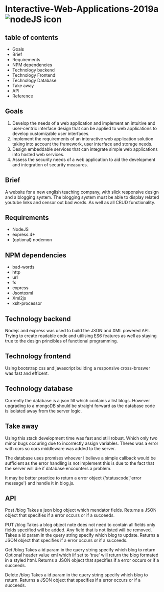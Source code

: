# Interactive-Web-Applications-2019a ![nodeJS icon](https://assets.coingecko.com/coins/images/1061/small/js.png?1511578998)

## table of contents

* Goals
* Brief
* Requirements
* NPM dependencies
* Technology backend
* Technology Frontend
* Technology Database
* Take away
* API
* Reference


## Goals

1. Develop the needs of a web application and implement an intuitive and user-centric interface
design that can be applied to web applications to develop customizable user interfaces.
2. Implement the requirements of an interactive web application solution taking into account
the framework, user interface and storage needs.
3. Design embeddable services that can integrate simple web applications into hosted web
services.
4. Assess the security needs of a web application to aid the development and integration of
security measures. 


## Brief

A website for a new english teaching company, with slick responsive design and a blogging system.
The blogging system must be able to display related youtube links and censor out bad words.
As well as all CRUD functionality. 

## Requirements
  * NodeJS
  * express 4+
  * (optional) nodemon
  
  
## NPM dependencies
* bad-words
* http
* url
* fs
* express
* Jsontoxml
* Xml2js
* xslt-processor


## Technology backend

Nodejs and express was used to build the JSON and XML powered API. Trying to create readable code and utilising ES6 features
as well as staying true to the design princibles of functional programming.

## Technology frontend

Using bootstrap css and javascript building a responsive cross-broswer was fast and efficent.

## Technology database

Currently the database is a json fill which contains a list blogs.
However upgrading to a mongoDB should be straight forward as the database code is isolated away from the server logic.

## Take away
Using this stack development time was fast and still robust. Which only two minor bugs occuring due to incorrectly assign variables.
Theres was a error with cors so cors middleware was added to the server.
 
The database uses promises whoever I believe a simple callback would be sufficient as the error handling is not implement this is due to the fact that the server will die if database encounters a problem.
 
It may be better practice to return a error object {'statuscode','error message'} and handle it in blog.js.

## API
Post /blog 
Takes a json blog object which mendator fields.
Returns a JSON object that specifies if a error occurs or if a succeeds.

PUT /blog
Takes a blog object note does not need to contain all fields only fields specified will be added. Any field that is not listed will be removed.
Takes a id param in the query string specify which blog to update.
Returns a JSON object that specifies if a error occurs or if a succeeds.

Get /blog
Takes a id param in the query string specify which blog to return
Optional header value xml which iif set to ‘true’ will return the blog formated in a styled html.
Returns a JSON object that specifies if a error occurs or if a succeeds.

Delete /blog
Takes a id param in the query string specify which blog to return.
Returns a JSON object that specifies if a error occurs or if a succeeds.


